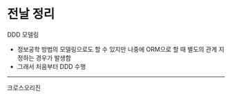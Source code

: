 # 전날 정리

DDD 모델링

- 정보공학 방법의 모델링으로도 할 수 있지만 나중에 ORM으로 할 때 별도의 관계 지정하는 경우가 발생함
- 그래서 처음부터 DDD 수행

---

크로스오리진





